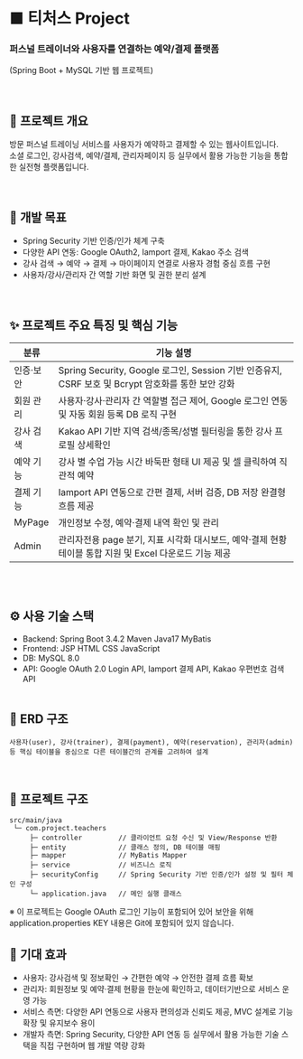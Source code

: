 

# ■ 티처스 Project  
### 퍼스널 트레이너와 사용자를 연결하는 예약/결제 플랫폼 
(Spring Boot + MySQL 기반 웹 프로젝트)  
<br><br>

## 📌 프로젝트 개요  
방문 퍼스널 트레이닝 서비스를 사용자가 예약하고 결제할 수 있는 웹사이트입니다.   
소셜 로그인, 강사검색, 예약/결제, 관리자페이지 등 실무에서 활용 가능한 기능을 통합한 실전형 플랫폼입니다.   
<br><br>

## 🎯 개발 목표
- Spring Security 기반 인증/인가 체계 구축
- 다양한 API 연동: Google OAuth2, Iamport 결제, Kakao 주소 검색
- 강사 검색 → 예약 → 결제 → 마이페이지 연결로 사용자 경험 중심 흐름 구현
- 사용자/강사/관리자 간 역할 기반 화면 및 권한 분리 설계
<br><br><br>

## ✨ 프로젝트 주요 특징 및 핵심 기능  
| 분류        | 기능 설명                                                                                |
| --------- | ------------------------------------------------------------------------------------ |
| 인증·보안  | Spring Security, Google 로그인, Session 기반 인증유지, CSRF 보호 및 Bcrypt 암호화를 통한 보안 강화 |
| 회원 관리 | 사용자·강사·관리자 간 역할별 접근 제어, Google 로그인 연동 및 자동 회원 등록 DB 로직 구현                            |
| 강사 검색  | Kakao API 기반 지역 검색/종목/성별 필터링을 통한 강사 프로필 상세확인                                         |
| 예약 기능  | 강사 별 수업 가능 시간 바둑판 형태 UI 제공 및 셀 클릭하여 직관적 예약                                           |
| 결제 기능  | Iamport API 연동으로 간편 결제, 서버 검증, DB 저장 완결형 흐름 제공                                       |
| MyPage  | 개인정보 수정, 예약·결제 내역 확인 및 관리                                                            |
| Admin | 관리자전용 page 분기, 지표 시각화 대시보드, 예약·결제 현황 테이블 통합 지원 및 Excel 다운로드 기능 제공                  |  

<br><br>
## ⚙️ 사용 기술 스택
- Backend: Spring Boot 3.4.2  Maven  Java17  MyBatis
- Frontend: JSP  HTML  CSS  JavaScript
- DB: MySQL 8.0
- API: Google OAuth 2.0 Login API, Iamport 결제 API, Kakao 우편번호 검색 API
<br><br>

## 🧩 ERD 구조  

    사용자(user), 강사(trainer), 결제(payment), 예약(reservation), 관리자(admin) 등 핵심 테이블을 중심으로 다른 테이블간의 관계를 고려하여 설계
<br>

## 🧱 프로젝트 구조  
```
src/main/java
 └─ com.project.teachers
     ├─ controller         // 클라이언트 요청 수신 및 View/Response 반환
     ├─ entity             // 클래스 정의, DB 테이블 매핑
     ├─ mapper             // MyBatis Mapper
     ├─ service            // 비즈니스 로직
     ├─ securityConfig     // Spring Security 기반 인증/인가 설정 및 필터 체인 구성
     └─ application.java   // 메인 실행 클래스
```
  ※ 이 프로젝트는 Google OAuth 로그인 기능이 포함되어 있어 보안을 위해 application.properties  KEY 내용은 Git에 포함되어 있지 않습니다.
<br>

## 🙌 기대 효과
-	사용자: 강사검색 및 정보확인 → 간편한 예약 → 안전한 결제 흐름 확보
-	관리자: 회원정보 및 예약·결제 현황을 한눈에 확인하고, 데이터기반으로 서비스 운영 가능
-	서비스 측면: 다양한 API 연동으로 사용자 편의성과 신뢰도 제공, MVC 설계로 기능 확장 및 유지보수 용이
-	개발자 측면: Spring Security, 다양한 API 연동 등 실무에서 활용 가능한 기술 스택을 직접 구현하며 웹 개발 역량 강화
<br><br>
